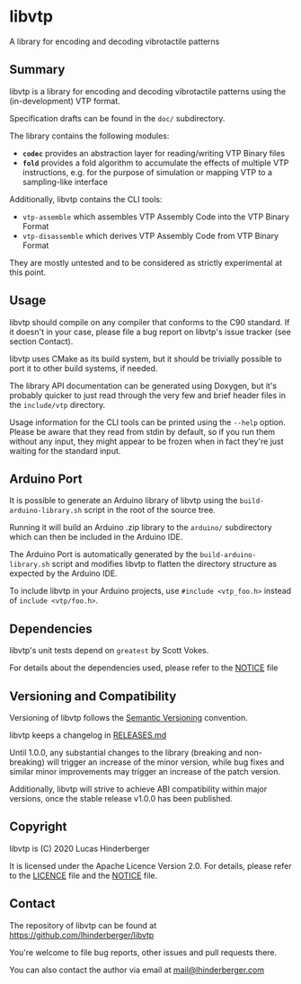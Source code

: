# libvtp
A library for encoding and decoding vibrotactile patterns

## Summary
libvtp is a library for encoding and decoding vibrotactile patterns using
the (in-development) VTP format.

Specification drafts can be found in the `doc/` subdirectory.

The library contains the following modules:

- **`codec`**
  provides an abstraction layer for reading/writing VTP Binary files
- **`fold`**
  provides a fold algorithm to accumulate the effects of multiple
  VTP instructions, e.g. for the purpose of simulation or mapping VTP to
  a sampling-like interface

Additionally, libvtp contains the CLI tools:

- `vtp-assemble` which assembles VTP Assembly Code into the VTP Binary Format
- `vtp-disassemble` which derives VTP Assembly Code from VTP Binary Format

They are mostly untested and to be considered as strictly experimental at this
point.

## Usage
libvtp should compile on any compiler that conforms to the C90 standard.
If it doesn't in your case, please file a bug report on libvtp's issue tracker
(see section Contact).

libvtp uses CMake as its build system, but it should be trivially possible to
port it to other build systems, if needed.

The library API documentation can be generated using Doxygen, but it's probably
quicker to just read through the very few and brief header files in the
`include/vtp` directory.

Usage information for the CLI tools can be printed using the `--help` option.
Please be aware that they read from stdin by default, so if you run them without
any input, they might appear to be frozen when in fact they're just waiting for
the standard input.

## Arduino Port
It is possible to generate an Arduino library of libvtp using the
`build-arduino-library.sh` script in the root of the source tree.

Running it will build an Arduino .zip library to the `arduino/` subdirectory
which can then be included in the Arduino IDE.

The Arduino Port is automatically generated by the `build-arduino-library.sh`
script and modifies libvtp to flatten the directory structure as expected by
the Arduino IDE.

To include libvtp in your Arduino projects, use `#include <vtp_foo.h>` instead
of `include <vtp/foo.h>`.

## Dependencies
libvtp's unit tests depend on `greatest` by Scott Vokes.

For details about the dependencies used, please refer to
the [NOTICE](./NOTICE) file

## Versioning and Compatibility
Versioning of libvtp follows the [Semantic Versioning](https://semver.org)
convention.

libvtp keeps a changelog in [RELEASES.md](./RELEASES.md)

Until 1.0.0, any substantial changes to the library (breaking and non-breaking)
will trigger an increase of the minor version, while bug fixes and similar minor
improvements may trigger an increase of the patch version.

Additionally, libvtp will strive to achieve ABI compatibility within major
versions, once the stable release v1.0.0 has been published.

## Copyright
libvtp is (C) 2020 Lucas Hinderberger

It is licensed under the Apache Licence Version 2.0.
For details, please refer to the [LICENCE](./LICENSE) file and
the [NOTICE](./NOTICE) file.

## Contact
The repository of libvtp can be found at https://github.com/lhinderberger/libvtp

You're welcome to file bug reports, other issues and pull requests there.

You can also contact the author via email at mail@lhinderberger.com

